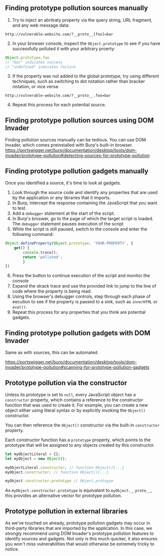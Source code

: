## Finding prototype pollution sources manually

1. Try to inject an abritraty property via the query string, URL fragment, and any web message data: 

```
http://vulnerable-website.com/?__proto__[foo]=bar
```

2. In your browser console, inspect the `Object.prototype` to see if you have successfully polluted it with your arbitrary proerty: 

```javascript
Object.prototype.foo 
// "bar" indicates success
// "undefined" indicates failure
```

3. If the property was not added to the global prototype, try using different techniques, such as switching to dot notation rather than bracker notation, or vice versa:

```
http://vulnerable-website.com/?__proto__.foo=bar
```

4. Repeat this process for each potential source.

## Finding prototype pollution sources using DOM Invader

Finding pollution sources manually can be tedious. You can use DOM Invader, which comes preinstalled with Burp's built-in browser.
https://portswigger.net/burp/documentation/desktop/tools/dom-invader/prototype-pollution#detecting-sources-for-prototype-pollution

## Finding prototype pollution gadgets manually

Once you identified a source, it's time to look at gadgets.

1. Look through the source code and identify any properties that are used by the application or any libraries that it imports.
2. In Burp, intercept the response containing the JavaScript that you want to test.
3. Add a `debugger` statement at the start of the script.
4. In Burp's broswer, go to the page of which the target script is loaded. The `debugger` statement pauses execution of the script
5. While the script is still paused, switch to the console and enter the following command:

```javascript
Object.defineProperty(Object.prototype, 'YOUR-PROPERTY', {
	get() {
		console.trace();
		return 'polluted';
		}
})
```

6. Press the button to continue execution of the script and monitor the console
7. Expand the strack trace and use the provided link to jump to the line of code where the property is being read.
8. Using the browser's debugger controls, step through each phase of eecution to see if the property is passed to a sink, such as `innerHTML` or `eval()`.
9. Repeat this process for any properties that you think are potential gadgets.

## Finding prototype pollution gadgets with DOM Invader

Same as with sources, this can be automated.

https://portswigger.net/burp/documentation/desktop/tools/dom-invader/prototype-pollution#scanning-for-prototype-pollution-gadgets

## Prototype pollution via the constructor

Unless its prototype is set to `null`, every JavaScript object has a `constructor` property, which contains a reference to the constructor function that was used to create it. For example, you can create a new object either using literal syntax or by explicitly invoking the `Object()` constructor.

You can then reference the `Object()` constructor via the built-in `constructor` property.

Each constructor function has a `prototype` property, which points to the prototype that will be assigned to any objects created by this constructor.

```javascript
let myObjectLiteral = {};
let myObject = new Object();

myObjectLiteral.constructor; // function Object(){...}
myObject.constructor; // function Object(){...}

myObject.constructor.prototype // Object.protoype
```

As `myObject.constructor.prototype` is equivalent to `myObject.__proto__`, this provides an alternative vector for prototype pollution.

## Prototype pollution in external libraries

As we've touched on already, prototype pollution gadgets may occur in third-party libraries that are imported by the application. In this case, we strongly recommend using DOM Invader's prototype pollution features to identify sources and gadgets. Not only is this much quicker, it also ensures you won't miss vulnerabilities that would otherwise be extremely tricky to notice.